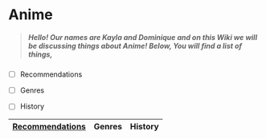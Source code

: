 # Anime
> ##### Hello! Our names are Kayla and Dominique and on this Wiki we will be discussing things about Anime! Below, You will find a list of things,
- [ ] Recommendations
- [ ] Genres
- [ ] History


| [Recommendations](Recs/RecsMain.md) | Genres | History |
| ----------- | ----------- |-----------------|


